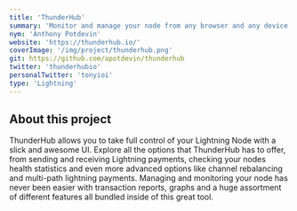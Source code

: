 ```yaml
---
title: 'ThunderHub'
summary: 'Monitor and manage your node from any browser and any device.'
nym: 'Anthony Potdevin'
website: 'https://thunderhub.io/'
coverImage: '/img/project/thunderhub.png'
git: https://github.com/apotdevin/thunderhub
twitter: 'thunderhubio'
personalTwitter: 'tonyioi'
type: 'Lightning'
---
```


## About this project

ThunderHub allows you to take full control of your Lightning Node with a slick and awesome UI. Explore all the options that ThunderHub has to offer, from sending and receiving Lightning payments, checking your nodes health statistics and even more advanced options like channel rebalancing and multi-path lightning payments. Managing and monitoring your node has never been easier with transaction reports, graphs and a huge assortment of different features all bundled inside of this great tool.
